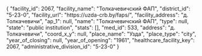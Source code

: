 {
    "facility_id": 2067,
    "facility_name": "Толкачевичский ФАП",
    "district_id": "5-23-0",
    "facility_url": "https:\/\/uzda-crb.by\/faps\/",
    "facility_address": "д. Толкачевичи",
    "ap_1": null,
    "name": "Толкачевичский ФАП",
    "type": null,
    "state": "public institution",
    "stats": [],
    "med_id": 533,
    "address": "д. Толкачевичи",
    "coord_x_y": null,
    "place_name": "Узда",
    "place_type": "city",
    "year_of_closing": null,
    "year_of_opening": "1961",
    "healthcare_facility_key": 2067,
    "administrative_division_id": "5-23-0"
}